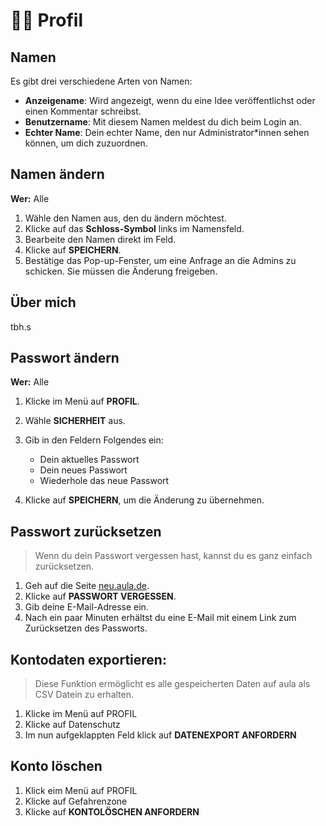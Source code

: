 # 🧍🏾 Profil

## Namen

Es gibt drei verschiedene Arten von Namen:

* **Anzeigename**: Wird angezeigt, wenn du eine Idee veröffentlichst oder einen Kommentar schreibst.
* **Benutzername**: Mit diesem Namen meldest du dich beim Login an.
* **Echter Name**: Dein echter Name, den nur Administrator\*innen sehen können, um dich zuzuordnen.

## Namen ändern

**Wer:** Alle

1. Wähle den Namen aus, den du ändern möchtest.
2. Klicke auf das **Schloss-Symbol** links im Namensfeld.
3. Bearbeite den Namen direkt im Feld.
4. Klicke auf **SPEICHERN**.
5. Bestätige das Pop-up-Fenster, um eine Anfrage an die Admins zu schicken. Sie müssen die Änderung freigeben.

## Über mich
tbh.s

## Passwort ändern

**Wer:** Alle

1. Klicke im Menü auf **PROFIL**.
2. Wähle **SICHERHEIT** aus.
3. Gib in den Feldern Folgendes ein:

   * Dein aktuelles Passwort
   * Dein neues Passwort
   * Wiederhole das neue Passwort
4. Klicke auf **SPEICHERN**, um die Änderung zu übernehmen.

## Passwort zurücksetzen

> Wenn du dein Passwort vergessen hast, kannst du es ganz einfach zurücksetzen.

1. Geh auf die Seite [neu.aula.de](https://neu.aula.de).
2. Klicke auf **PASSWORT VERGESSEN**.
3. Gib deine E-Mail-Adresse ein.
4. Nach ein paar Minuten erhältst du eine E-Mail mit einem Link zum Zurücksetzen des Passworts.

## Kontodaten exportieren:
> Diese Funktion ermöglicht es alle gespeicherten Daten auf aula als CSV Datein zu erhalten.

1. Klicke im Menü auf PROFIL
2. Klicke auf Datenschutz
3. Im nun aufgeklappten Feld klick auf **DATENEXPORT ANFORDERN**

## Konto löschen

1. Klick eim Menü auf PROFIL
2. Klicke auf Gefahrenzone
3. Klicke auf **KONTOLÖSCHEN ANFORDERN**
